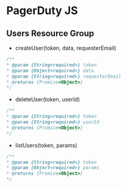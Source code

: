 # PagerDuty JS

## Users Resource Group

* createUser(token, data, requesterEmail)

```javascript
/**
* @param {String<required>} token
* @param {Object<required>} data
* @param {String<required>} requesterEmail
* @returns {Promise<Object>}
*/
```

* deleteUser(token, userId)

```javascript
/**
* @param {String<required>} token
* @param {String<required>} userId
* @returns {Promise<Object>}
*/
```

* listUsers(token, params)

```javascript
/**
* @param {String<required>} token
* @param {Object<required>} params
* @returns {Promise<Object>}
*/
```
